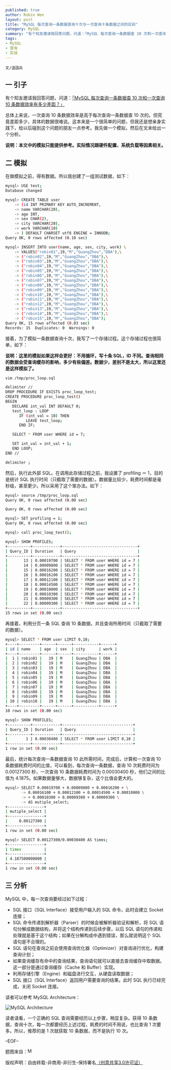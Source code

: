 ```yaml
---
published: true
author: Robin Wen
layout: post
title: "MySQL 每次查询一条数据查询十次与一次查询十条数据之间的区别"
category: MySQL
summary: "有个知友邀请我回答问题，问道：「MySQL 每次查询一条数据查 10 次和一次查询 10 条数据效率有多少差距？」总体上来说，一次查询 10 条数据效率是高于每次查询一条数据查 10 次的。但究竟差距多少，具体的数据很难说。这本来是一个很简单的问题，但我还是想亲身实践下，给以后碰到这个问题的朋友一点参考。我先做一个模拟，然后在文末给出一个分析。"
tags: 
- MySQL
- 查询
- 实战
---
```


`文/温国兵`

## 一 引子 ##

有个知友邀请我回答问题，问道：<a href="http://www.zhihu.com/question/28422374" target="_blank">「MySQL 每次查询一条数据查 10 次和一次查询 10 条数据效率有多少差距？」</a>

总体上来说，一次查询 10 条数据效率是高于每次查询一条数据查 10 次的。但究竟差距多少，具体的数据很难说。这本来是一个很简单的问题，但我还是想亲身实践下，给以后碰到这个问题的朋友一点参考。我先做一个模拟，然后在文末给出一个分析。

**说明：本文中的模拟只能提供参考。实际情况跟硬件配置、系统负载等因素相关。**

## 二 模拟 ##

在做模拟之前，得有数据。所以我创建了一组测试数据，如下：

``` bash
mysql> USE test;
Database changed

mysql> CREATE TABLE user
    -> (id INT PRIMARY KEY AUTO_INCREMENT,
    -> name VARCHAR(20),
    -> age INT,
    -> sex CHAR(2),
    -> city VARCHAR(20),
    -> work VARCHAR(10)
    -> ) DEFAULT CHARSET utf8 ENGINE = INNODB;
Query OK, 0 rows affected (0.10 sec)

mysql> INSERT INTO user(name, age, sex, city, work) \
    -> VALUES("robin01",19,"M","GuangZhou","DBA"),\
    -> ("robin02",19,"M","GuangZhou","DBA"),\
    -> ("robin03",19,"M","GuangZhou","DBA"),\
    -> ("robin04",19,"M","GuangZhou","DBA"),\
    -> ("robin05",19,"M","GuangZhou","DBA"),\
    -> ("robin06",19,"M","GuangZhou","DBA"),\
    -> ("robin07",19,"M","GuangZhou","DBA"),\
    -> ("robin08",19,"M","GuangZhou","DBA"),\
    -> ("robin09",19,"M","GuangZhou","DBA"),\
    -> ("robin10",19,"M","GuangZhou","DBA"),\
    -> ("robin11",19,"M","GuangZhou","DBA"),\
    -> ("robin12",19,"M","GuangZhou","DBA"),\
    -> ("robin13",19,"M","GuangZhou","DBA"),\
    -> ("robin14",19,"M","GuangZhou","DBA"),\
    -> ("robin15",19,"M","GuangZhou","DBA");
Query OK, 15 rows affected (0.03 sec)
Records: 15  Duplicates: 0  Warnings: 0
```

接着，为了模拟一条数据查询十次，我写了一个存储过程。这个存储过程也很简单，如下：

**说明：这里的模拟如果这样会更好：不用循环，写十条 SQL，ID 不同。查询相同的数据会受查询缓存的影响，多少有些偏差。数据少，差别不是太大，所以这里还是这样模拟了。**

``` bash
vim /tmp/proc_loop.sql
```

``` bash
delimiter //
DROP PROCEDURE IF EXISTS proc_loop_test;
CREATE PROCEDURE proc_loop_test()
BEGIN
   DECLARE int_val INT DEFAULT 0;
   test_loop : LOOP
      IF (int_val = 10) THEN
         LEAVE test_loop;
      END IF;

   SELECT * FROM user WHERE id = 7;

   SET int_val = int_val + 1;
   END LOOP;
END //

delimiter ;
```

然后，执行此外部 SQL。在调用此存储过程之前，我设置了 profiling ＝ 1，目的是统计 SQL 执行时间（只截取了需要的数据）。数据量比较少，耗费时间都是毫秒级，甚至更少。所以采用了这个笨办法。如下：

``` bash
mysql> source /tmp/proc_loop.sql
Query OK, 0 rows affected (0.00 sec)

Query OK, 0 rows affected (0.00 sec)

mysql> SET profiling = 1;
Query OK, 0 rows affected (0.00 sec)

mysql> call proc_loop_test();

mysql> SHOW PROFILES;
+----------+------------+---------------------------------+
| Query_ID | Duration   | Query                           |
+----------+------------+---------------------------------+
|       13 | 0.00019700 | SELECT * FROM user WHERE id = 7 |
|       14 | 0.00009800 | SELECT * FROM user WHERE id = 7 |
|       15 | 0.00016200 | SELECT * FROM user WHERE id = 7 |
|       16 | 0.00016100 | SELECT * FROM user WHERE id = 7 |
|       17 | 0.00012100 | SELECT * FROM user WHERE id = 7 |
|       18 | 0.00014500 | SELECT * FROM user WHERE id = 7 |
|       19 | 0.00010000 | SELECT * FROM user WHERE id = 7 |
|       20 | 0.00010300 | SELECT * FROM user WHERE id = 7 |
|       21 | 0.00009300 | SELECT * FROM user WHERE id = 7 |
|       22 | 0.00009300 | SELECT * FROM user WHERE id = 7 |
+----------+------------+---------------------------------+
15 rows in set (0.00 sec)
```

再接着，利用分页一条 SQL 查询 10 条数据，并且查询所用时间（只截取了需要的数据）。

``` bash
mysql> SELECT * FROM user LIMIT 0,10;
+----+---------+------+------+-----------+------+
| id | name    | age  | sex  | city      | work |
+----+---------+------+------+-----------+------+
|  1 | robin01 |   19 | M    | GuangZhou | DBA  |
|  2 | robin02 |   19 | M    | GuangZhou | DBA  |
|  3 | robin03 |   19 | M    | GuangZhou | DBA  |
|  4 | robin04 |   19 | M    | GuangZhou | DBA  |
|  5 | robin05 |   19 | M    | GuangZhou | DBA  |
|  6 | robin06 |   19 | M    | GuangZhou | DBA  |
|  7 | robin07 |   19 | M    | GuangZhou | DBA  |
|  8 | robin08 |   19 | M    | GuangZhou | DBA  |
|  9 | robin09 |   19 | M    | GuangZhou | DBA  |
| 10 | robin10 |   19 | M    | GuangZhou | DBA  |
+----+---------+------+------+-----------+------+
10 rows in set (0.00 sec)

mysql> SHOW PROFILES;
+----------+------------+-------------------------------+
| Query_ID | Duration   | Query                         |
+----------+------------+-------------------------------+
|        1 | 0.00030400 | SELECT * FROM user LIMIT 0,10 |
+----------+------------+-------------------------------+
1 row in set (0.00 sec)
```

最后，统计每次查询一条数据查询 10 此所需时间，完成后，计算和一次查询 10 条数据耗费时间的比值，可以看到，每次查询一条数据，查询 10 次耗费时间为 0.00127300 秒，一次查询 10 条数据耗费时间为 0.00030400 秒，他们之间的比值为 4.1875。如果数据量够大，数据够复杂，这个比值会更大的。

``` bash
mysql> SELECT 0.00019700 + 0.00009800 + 0.00016200 + \
       -> 0.00016100 + 0.00012100 + 0.00014500 + 0.00010000 \
       -> + 0.00010300 + 0.00009300 + 0.00009300 \
       -> AS mutiple_select;
+----------------+
| mutiple_select |
+----------------+
|     0.00127300 |
+----------------+
1 row in set (0.00 sec)

mysql> SELECT 0.00127300/0.00030400 AS times;
+----------------+
| times          |
+----------------+
| 4.187500000000 |
+----------------+
1 row in set (0.00 sec)
```

## 三 分析 ##

MySQL 中，每一次查询要经过如下过程：

* SQL 接口（SQL Interface）接受用户输入的 SQL 命令，此时会建立 Socket 连接；
* SQL 命令传递到解析器（Parser）的时候会被解析器验证和解析，将 SQL 语句分解成数据结构，并将这个结构传递到后续步骤，以后 SQL 语句的传递和处理就是基于这个结构；如果在分解构成中遇到错误，那么就说明这个 SQL 语句是不合理的。
* SQL 语句在查询之前会使用查询优化器（Optimizer）对查询进行优化，构建查询计划；
* 如果查询缓存有命中的查询结果，查询语句就可以直接去查询缓存中取数据。这一部分是通过查询缓存（Cache 和 Buffer）实现。
* 利用存储引擎（Engine）和磁盘进行交互，从硬盘读取数据；
* SQL 接口（SQL Interface）返回用户需要查询的结果。此时 SQL 执行已经完成，关闭 Socket 连接。

读者可以参考 MySQL Architecture：

![MySQL Architecture](http://i.imgur.com/xCOBqKX.jpg)

读者请看，一个正确的 SQL 查询需要经历以上步骤，稍显复杂。获得 10 条数据，查询十次，每一次都要经历上述过程，耗费的时间不用说，也比查询 1 次要多。所以，推荐的是 1 次就获取 10 条数据，而不是执行 10 次。

–EOF–

题图来自：<a href="http://www.oracle.com/technetwork/articles/javase/figure2-large-145676.jpg" target="_blank"><img src="http://i.imgur.com/mvKAMvm.png" title="MySQL Architecture" height="16px" width="16px" border="0" alt="MySQL Architecture" /></a>

版权声明：自由转载-非商用-非衍生-保持署名<a href="http://creativecommons.org/licenses/by-nc-nd/3.0/deed.zh" target="_blank">（创意共享3.0许可证）</a>
